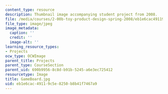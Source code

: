 ```yaml
---
content_type: resource
description: Thumbnail image accompanying student project from 2008.
file: /media/courses/2-00b-toy-product-design-spring-2008/eb1e6cac49119c5e8250b8b41f7467a9_GameBoard.jpg
file_type: image/jpeg
image_metadata:
  caption: ''
  credit: ''
  image-alt: ''
learning_resource_types:
- Projects
ocw_type: OCWImage
parent_title: Projects
parent_type: CourseSection
parent_uid: 690b9956-8c8d-b91b-5245-a6e3ec725412
resourcetype: Image
title: GameBoard.jpg
uid: eb1e6cac-4911-9c5e-8250-b8b41f7467a9
---
```


